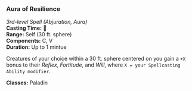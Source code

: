### Aura of Resilience
*3rd-level Spell (Abjuration, Aura)*  
**Casting Time:** 🔵  
**Range:** Self (30 ft. sphere)  
**Components:** C, V  
**Duration:** Up to 1 mintue  

Creatures of your choice within a 30 ft. sphere centered on you gain a `+X` bonus to their *Reflex*, *Fortitude*, and *Will*, where `X = your Spellcasting Ability modifier`.

**Classes:** Paladin
